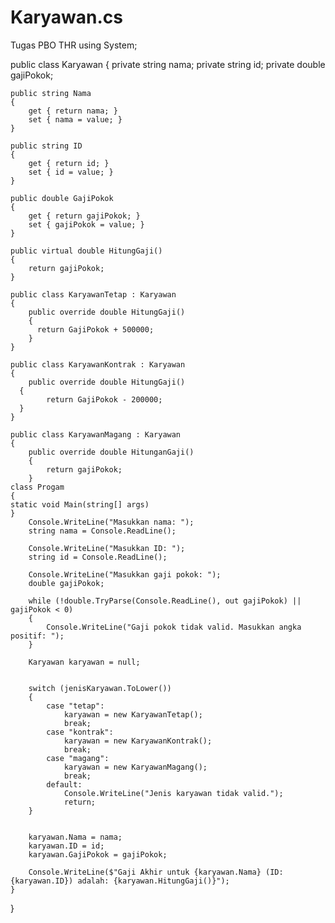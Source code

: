 # Karyawan.cs
Tugas PBO THR
using System;

public class Karyawan
{
    private string nama;
    private string id;
    private double gajiPokok;

    public string Nama
    {
        get { return nama; }
        set { nama = value; }
    }

    public string ID
    {
        get { return id; }
        set { id = value; }
    }

    public double GajiPokok
    {
        get { return gajiPokok; }
        set { gajiPokok = value; }
    }

    public virtual double HitungGaji()
    {
        return gajiPokok;
    }

    public class KaryawanTetap : Karyawan
    {
        public override double HitungGaji()
        {
          return GajiPokok + 500000;
        }
    }

    public class KaryawanKontrak : Karyawan
    {
        public override double HitungGaji()
      {
            return GajiPokok - 200000;
      }
    }
    
    public class KaryawanMagang : Karyawan
    {
        public override double HitunganGaji()
        {
            return gajiPokok;
        }
    class Progam
    {
    static void Main(string[] args)
    }
        Console.WriteLine("Masukkan nama: ");
        string nama = Console.ReadLine();

        Console.WriteLine("Masukkan ID: ");
        string id = Console.ReadLine();

        Console.WriteLine("Masukkan gaji pokok: ");
        double gajiPokok;

        while (!double.TryParse(Console.ReadLine(), out gajiPokok) || gajiPokok < 0)
        {
            Console.WriteLine("Gaji pokok tidak valid. Masukkan angka positif: ");
        }

        Karyawan karyawan = null;


        switch (jenisKaryawan.ToLower())
        {
            case "tetap":
                karyawan = new KaryawanTetap();
                break;
            case "kontrak":
                karyawan = new KaryawanKontrak();
                break;
            case "magang":
                karyawan = new KaryawanMagang();
                break;
            default:
                Console.WriteLine("Jenis karyawan tidak valid.");
                return;
        }


        karyawan.Nama = nama;
        karyawan.ID = id;
        karyawan.GajiPokok = gajiPokok;

        Console.WriteLine($"Gaji Akhir untuk {karyawan.Nama} (ID: {karyawan.ID}) adalah: {karyawan.HitungGaji()}");
    }
  }
